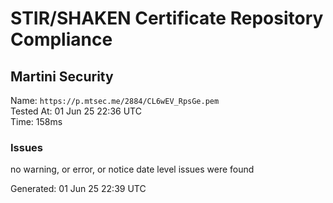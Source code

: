 # STIR/SHAKEN Certificate Repository Compliance

## Martini Security

Name: `https://p.mtsec.me/2884/CL6wEV_RpsGe.pem`\
Tested At: 01 Jun 25 22:36 UTC\
Time: 158ms

### Issues

no warning, or error, or notice date level issues were found

Generated: 01 Jun 25 22:39 UTC